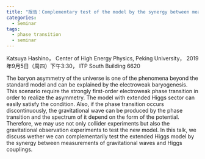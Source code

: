 ```yaml
---
title: "报告：Complementary test of the model by the synergy between measurements of gravitational waves and Higgs couplings"
categories:
  - Seminar
tags:
  - phase transition
  - seminar
---
```


Katsuya Hashino， Center of High Energy Physics, Peking University， 2019年9月5日（周四）下午3:30， ITP South Building 6620

The baryon asymmetry of the universe is one of the phenomena beyond the standard model and can be explained by the electroweak baryogenesis. This scenario require the strongly first-order electroweak phase transition in order to realize the asymmetry. The model with extended Higgs sector can easily satisfy the condition. Also, if the phase transition occurs discontinuously, the gravitational wave can be produced by the phase transition and the spectrum of it depend on the form of the potential. Therefore, we may use not only collider experiments but also the gravitational observation experiments to test the new model. In this talk, we discuss wether we can complementarily test the extended Higgs model by the synergy between measurements of gravitational waves and Higgs couplings.
